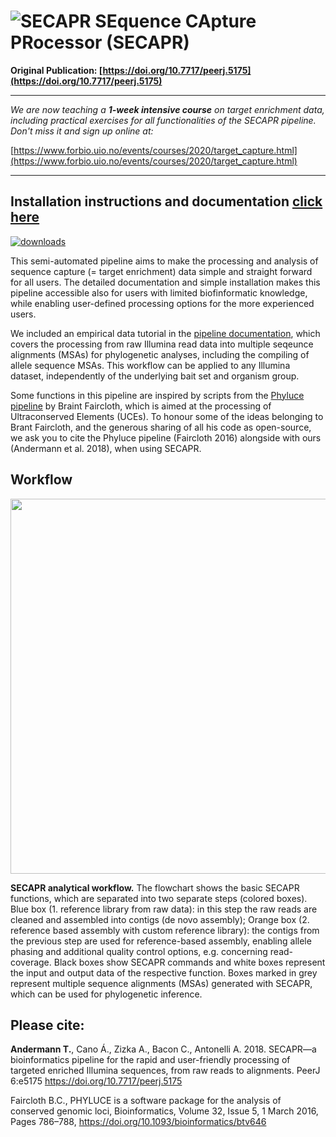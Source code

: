 # ![SECAPR](https://raw.githubusercontent.com/AntonelliLab/seqcap_processor/master/images/secapr_logo_small.png) SEquence CApture PRocessor (SECAPR)


**Original Publication: [https://doi.org/10.7717/peerj.5175](https://doi.org/10.7717/peerj.5175)**

___

*We are now teaching a **1-week intensive course** on target enrichment data, including practical exercises for all functionalities of the SECAPR pipeline. Don't miss it and sign up online at:*

[https://www.forbio.uio.no/events/courses/2020/target_capture.html](https://www.forbio.uio.no/events/courses/2020/target_capture.html)

___

## Installation instructions and documentation [click here](http://htmlpreview.github.io/?https://github.com/AntonelliLab/seqcap_processor/blob/master/docs/documentation/main_doc.html)

[![downloads](https://anaconda.org/bioconda/secapr/badges/downloads.svg)](http://bioconda.github.io/recipes/secapr/README.html)


This semi-automated pipeline aims to make the processing and analysis of sequence capture (= target enrichment) data simple and straight forward for all users. The detailed documentation and simple installation makes this pipeline accessible also for users with limited biofinformatic knowledge, while enabling user-defined processing options for the more experienced users.

We included an empirical data tutorial in the [pipeline documentation](http://htmlpreview.github.io/?https://github.com/AntonelliLab/seqcap_processor/blob/master/docs/documentation/main_doc.html), which covers the processing from raw Illumina read data into multiple seqeunce alignments (MSAs) for phylogenetic analyses, including the compiling of allele sequence MSAs. This workflow can be applied to any Illumina dataset, independently of the underlying bait set and organism group.

Some functions in this pipeline are inspired by scripts from the [Phyluce pipeline](https://github.com/faircloth-lab/phyluce) by Braint Faircloth, which is aimed at the processing of Ultraconserved Elements (UCEs). To honour some of the ideas belonging to Brant Faircloth, and the generous sharing of all his code as open-source, we ask you to cite the Phyluce pipeline (Faircloth 2016) alongside with ours (Andermann et al. 2018), when using SECAPR.  


## Workflow


<img src="https://raw.githubusercontent.com/AntonelliLab/seqcap_processor/master/images/secapr_workflow.png" width="600">

**SECAPR analytical workflow.** The flowchart shows the basic SECAPR functions, which are separated into two separate steps (colored boxes). Blue box (1. reference library from raw data): in this step the raw reads are cleaned and assembled into contigs (de novo assembly); Orange box (2. reference based assembly with custom reference library): the contigs from the previous step are used for reference-based assembly, enabling allele phasing and additional quality control options, e.g. concerning read-coverage. Black boxes show SECAPR commands and white boxes represent the input and output data of the respective function. Boxes marked in grey represent multiple sequence alignments (MSAs) generated with SECAPR, which can be used for phylogenetic inference. 



## Please cite:

**Andermann T.**, Cano Á., Zizka A., Bacon C., Antonelli A. 2018. SECAPR—a bioinformatics pipeline for the rapid and user-friendly processing of targeted enriched Illumina sequences, from raw reads to alignments. PeerJ 6:e5175 https://doi.org/10.7717/peerj.5175

Faircloth B.C., PHYLUCE is a software package for the analysis of conserved genomic loci, Bioinformatics, Volume 32, Issue 5, 1 March 2016, Pages 786–788, https://doi.org/10.1093/bioinformatics/btv646
